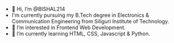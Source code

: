 - 👋 Hi, I’m @BISHAL214
- I'm currently pursuing my B.Tech degree in Electronics & Communication Engineering from Siliguri Institute of Technology.
- 👀 I’m interested in Frontend Web Development.
- 🌱 I’m currently learning HTML, CSS, Javascript & Python.

<!---
BISHAL214/BISHAL214 is a ✨ special ✨ repository because its `README.md` (this file) appears on your GitHub profile.
You can click the Preview link to take a look at your changes.
--->

